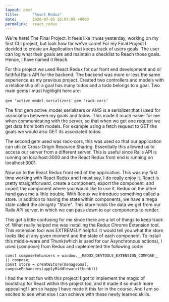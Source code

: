 ```yaml
---
layout: post
title:      "React Redux"
date:       2020-07-05 16:07:09 +0000
permalink:  react_redux
---
```



We're here! The Final Project. It feels like it was yesterday, working on my first CLI project, but look how far we've come! For my Final Project I decided to create an Application that keeps track of users goals. The user can log what their goals are and maintain a checklist to Reach those goals. Hence, I have named it Reach. 

For this project we used React Redux for our front end development and ol' faithful Rails API for the backend. The backend was more or less the same experience as my previous project. Created two controllers and models with a relationship of: a goal has many todos and a todo belongs to a goal. Two main gems I must highlight here are:

`gem 'active_model_serializers'` 
`gem 'rack-cors'`

The first gem active_model_serializers or AMS is a serializer that I used for association between my goals and todos. This made it much easier for me when communicating with the server, so that when we get one request we get data from both models. For example using a fetch request to GET the goals we would also GET its associated todos. 

The second gem used was rack-cors, this was used so that our application can utilize Cross-Origin Resource Sharing. Essentially this allowed us to access our server from a different server. This is useful since Rails API is running on localhost:3000 and the React Redux front end is running on localhost:3001.

Now on to the React Redux front end of the application. This was my first time working with React Redux and I must say, I do really enjoy it. React is pretty straightforward, create a component, export the component, and import the component where you would like to use it. Redux on the other hand gave me a little trouble. With Redux we introduce something called a store. In addition to having the state within components, we have a mega state called the almighty "Store". This store holds the data we get from our Rails API server, in which we can pass down to our components to render. 

This got a little confusing for me since there are a lot of things to keep track of. What really helped me was installing the Redux Chrome Extension tool. This extension tool was EXTREMELY helpful. It would tell you what the store looks like at any given moment and the state of each component. To install this middle-ware and Thunk(which is used for our Asynchronous actions), I used {compose} from Redux  and implemented the following code: 

```
const composeEnhancers = window.__REDUX_DEVTOOLS_EXTENSION_COMPOSE__ || compose;
const store = createStore(manageGoal, composeEnhancers(applyMiddleware(thunk)))
```


I had the most fun with this project! I got to implement the magic of bootstrap for React within this project too,  and it made it so much more appealing! I am so happy I have made it this far in the course. And I am so excited to see what else I can achieve with these newly learned skills. 


